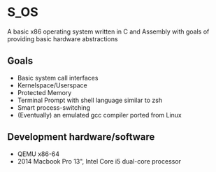 # S_OS
 A basic x86 operating system written in C and Assembly with goals of providing basic hardware abstractions
 
 ## Goals
 - Basic system call interfaces
 - Kernelspace/Userspace
 - Protected Memory
 - Terminal Prompt with shell language similar to zsh
 - Smart process-switching
 - (Eventually) an emulated gcc compiler ported from Linux
 
 ## Development hardware/software
- QEMU x86-64
- 2014 Macbook Pro 13", Intel Core i5 dual-core processor
